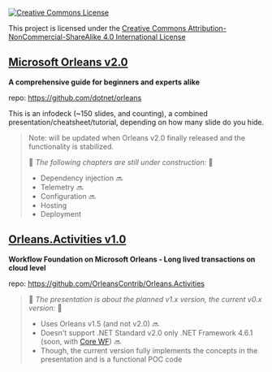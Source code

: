 
[![Creative Commons License](https://i.creativecommons.org/l/by-nc-sa/4.0/88x31.png)](https://creativecommons.org/licenses/by-nc-sa/4.0/)

This project is licensed under the [Creative Commons Attribution-NonCommercial-ShareAlike 4.0 International License](https://creativecommons.org/licenses/by-nc-sa/4.0/legalcode)

## [Microsoft Orleans v2.0](https://github.com/lmagyar/Presentations/raw/master/Presentations/Microsoft%20Orleans.pptx)
**A comprehensive guide for beginners and experts alike**

repo: https://github.com/dotnet/orleans

This is an infodeck (~150 slides, and counting), a combined presentation/cheatsheet/tutorial, depending on how many slide do you hide.

> Note: will be updated when Orleans v2.0 finally released and the functionality is stabilized.
>
> :construction: *The following chapters are still under construction:* :construction:
> - Dependency injection :soon:
> - Telemetry :soon:
> - Configuration :soon:
> - Hosting
> - Deployment

## [Orleans.Activities v1.0](https://github.com/lmagyar/Presentations/raw/master/Presentations/Orleans.Activities.pptx)
**Workflow Foundation on Microsoft Orleans - Long lived transactions on cloud level**

repo: https://github.com/OrleansContrib/Orleans.Activities

> :construction: *The presentation is about the planned v1.x version, the current v0.x version:* :construction:
> - Uses Orleans v1.5 (and not v2.0) :soon:
> - Doesn't support .NET Standard v2.0 only .NET Framework 4.6.1 (soon, with [Core WF](https://github.com/dmetzgar/corewf)) :soon:
> - Though, the current version fully implements the concepts in the presentation and is a functional POC code
